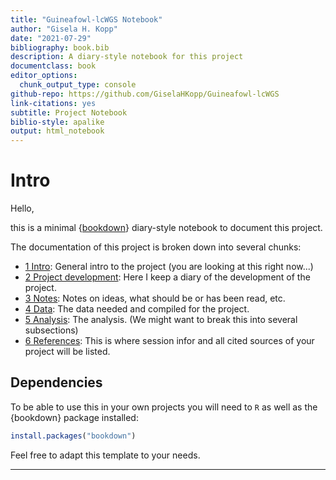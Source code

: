 ```yaml
---
title: "Guineafowl-lcWGS Notebook"
author: "Gisela H. Kopp"
date: "2021-07-29"
bibliography: book.bib
description: A diary-style notebook for this project
documentclass: book
editor_options:
  chunk_output_type: console
github-repo: https://github.com/GiselaHKopp/Guineafowl-lcWGS
link-citations: yes
subtitle: Project Notebook
biblio-style: apalike
output: html_notebook
---
```





# Intro

Hello, 

this is a minimal {[bookdown](https://bookdown.org/)} diary-style notebook to document this project.

The documentation of this project is broken down into several chunks:

- [1 Intro](./index.html): General intro to the project (you are looking at this right now...)
- [2 Project development](./project-development.html): Here I keep a diary of the development of the project.
- [3 Notes](./project-notes.html): Notes on ideas, what should be or has been read, etc.
- [4 Data](./data.html): The data needed and compiled for the project.
- [5 Analysis](./analysis.html): The analysis. (We might want to break this into several subsections)
- [6 References](./references.html): This is where session infor and all cited sources of your project will be listed.

## Dependencies

To be able to use this in your own projects you will need to `R` as well as the {bookdown} package installed:

```r
install.packages("bookdown")
```


Feel free to adapt this template to your needs.


---
